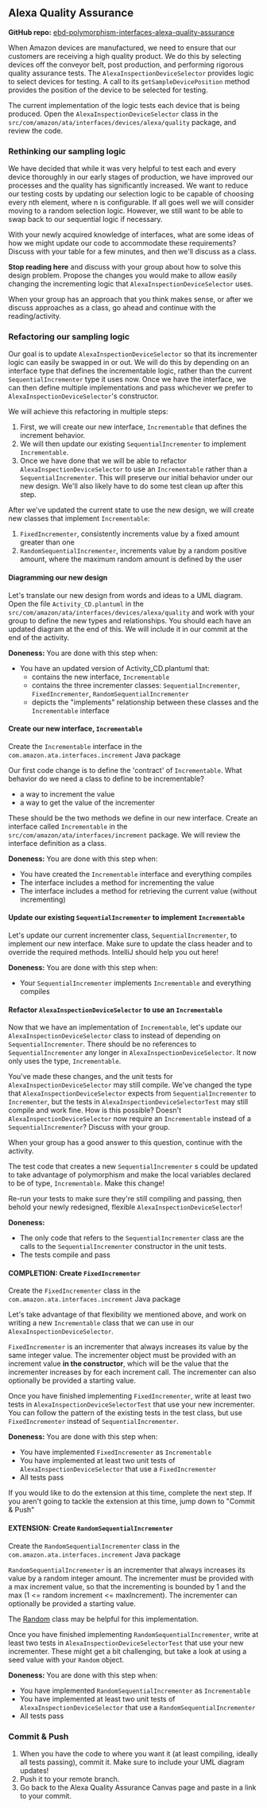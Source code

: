 ## Alexa Quality Assurance

**GitHub repo:** [ebd-polymorphism-interfaces-alexa-quality-assurance](https://github.com/LambdaSchool/ebd-polymorphism-interfaces-alexa-quality-assurance)

When Amazon devices are manufactured, we need to ensure that our
customers are receiving a high quality product. We do this by selecting
devices off the conveyor belt, post production, and performing rigorous
quality assurance tests. The `AlexaInspectionDeviceSelector` provides logic to
select devices for testing. A call to its `getSampleDevicePosition` method
provides the position of the device to be selected for testing.

The current implementation of the logic tests each device that is being
produced. Open the `AlexaInspectionDeviceSelector` class in the
`src/com/amazon/ata/interfaces/devices/alexa/quality` package,
and review the code.

### Rethinking our sampling logic
We have decided that while it was very helpful to test each and every
device thoroughly in our early stages of production, we have improved
our processes and the quality has significantly increased. We want to
reduce our testing costs by updating our selection logic to be capable
of choosing every nth element, where n is configurable. If all goes well
we will consider moving to a random selection logic. However, we still
want to be able to swap back to our sequential logic if necessary.

With your newly acquired knowledge of interfaces, what are some ideas of
how we might update our code to accommodate these requirements? Discuss
with your table for a few minutes, and then we'll discuss as a class.

**Stop reading here** and discuss with your group about how to solve this
design problem. Propose the changes you would make to allow easily
changing the incrementing logic that `AlexaInspectionDeviceSelector`
uses.

When your group has an approach that you think makes sense, or after we
discuss approaches as a class, go ahead and continue with the
reading/activity.



### Refactoring our sampling logic

Our goal is to update `AlexaInspectionDeviceSelector` so that its
incrementer logic can easily be swapped in or out. We will do this by
depending on an interface type that defines the incrementable logic,
rather than the current `SequentialIncrementer` type it uses now. Once
we have the interface, we can then define multiple implementations and
pass whichever we prefer to `AlexaInspectionDeviceSelector`'s
constructor.

We will achieve this refactoring in multiple steps:
1. First, we will create our new interface, `Incrementable` that defines
   the increment behavior.
1. We will then update our existing `SequentialIncrementer` to implement
   ` Incrementable`.
1. Once we have done that we will be able to refactor
   `AlexaInspectionDeviceSelector` to use an `Incrementable` rather than
   a `SequentialIncrementer`. This will preserve our initial behavior
   under our new design. We'll also likely have to do some test clean up
   after this step.

After we've updated the current state to use the new design, we will
create new classes that implement `Incrementable`:
1. `FixedIncrementer`, consistently increments value by a fixed
    amount greater than one
1. `RandomSequentialIncrementer`, increments value by a random positive
    amount, where the maximum random amount is defined by the user

#### Diagramming our new design

Let's translate our new design from words and ideas to a UML diagram.
Open the file `Activity_CD.plantuml` in the
`src/com/amazon/ata/interfaces/devices/alexa/quality` and work
with your group to define the new types and relationships. You should
each have an updated diagram at the end of this. We will include it in
our commit at the end of the activity.

**Doneness:** You are done with this step when:
- You have an updated version of Activity_CD.plantuml that:
  - contains the new interface, `Incrementable`
  - contains the three incrementer classes: `SequentialIncrementer`,
    `FixedIncrementer`, `RandomSequentialIncrementer`
  - depicts the "implements" relationship between these classes and
    the `Incrementable` interface

#### Create our new interface, `Incrementable`

Create the `Incrementable` interface in the
`com.amazon.ata.interfaces.increment` Java package

Our first code change is to define the 'contract' of `Incrementable`.
What behavior do we need a class to define to be incrementable?
- a way to increment the value
- a way to get the value of the incrementer

These should be the two methods we define in our new interface. Create
an interface called `Incrementable` in the
`src/com/amazon/ata/interfaces/increment` package. We will
review the interface definition as a class.

**Doneness:** You are done with this step when:
- You have created the `Incrementable` interface and everything compiles
- The interface includes a method for incrementing the value
- The interface includes a method for retrieving the current value (without
  incrementing)

#### Update our existing `SequentialIncrementer` to implement `Incrementable`

Let's update our current incrementer class, `SequentialIncrementer`, to
implement our new interface. Make sure to update the class header and
to override the required methods. IntelliJ should help you out here!

**Doneness:** You are done with this step when:
- Your `SequentialIncrementer` implements `Incrementable` and everything
  compiles

#### Refactor `AlexaInspectionDeviceSelector` to use an `Incrementable`

Now that we have an implementation of `Incrementable`, let's update our
`AlexaInspectionDeviceSelector` class to instead of depending on
`SequentialIncrementer`. There should be no references to
`SequentialIncrementer` any longer in `AlexaInspectionDeviceSelector`.
It now only uses the type, `Incrementable`.

You've made these changes, and the unit tests for
`AlexaInspectionDeviceSelector` may still compile. We've changed the type
that `AlexaInspectionDeviceSelector` expects from
`SequentialIncrementer` to `Incrementer`, but the tests in
`AlexaInspectionDeviceSelectorTest` may still compile
and work fine. How is this possible? Doesn't `AlexaInspectionDeviceSelector`
now require an `Incrementable` instead of a `SequentialIncrementer`?
Discuss with your group.

When your group has a good answer to this question, continue with
the activity.

The test code that creates a new `SequentialIncrementer` s could be
updated to take advantage of polymorphism and make the local variables
declared to be of type, `Incrementable`. Make this change!

Re-run your tests to make sure they're still compiling and passing, then
behold your newly redesigned, flexible `AlexaInspectionDeviceSelector`!

**Doneness:**
- The only code that refers to the `SequentialIncrementer` class are the
  calls to the `SequentialIncrementer` constructor in the unit tests.
- The tests compile and pass

#### COMPLETION: Create `FixedIncrementer`

Create the `FixedIncrementer` class in the
`com.amazon.ata.interfaces.increment` Java package

Let's take advantage of that flexibility we mentioned above, and work on
writing a new `Incrementable` class that we can use in our
`AlexaInspectionDeviceSelector`.

`FixedIncrementer` is an incrementer that always increases its value by
the same integer value. The incrementer object must be provided with an
increment value **in the constructor**, which will be the value that the
incrementer increases by for each increment call. The incrementer can
also optionally be provided a starting value.

Once you have finished implementing `FixedIncrementer`, write at
least two tests in `AlexaInspectionDeviceSelectorTest` that use your new
incrementer. You can follow the pattern of the existing tests in the
test class, but use `FixedIncrementer` instead of `SequentialIncrementer`.

**Doneness:** You are done with this step when:
- You have implemented `FixedIncrementer` as `Incrementable`
- You have implemented at least two unit tests of
`AlexaInspectionDeviceSelector` that use a `FixedIncrementer`
- All tests pass

If you would like to do the extension at this time, complete the next
step. If you aren't going to tackle the extension at this time, jump
down to "Commit & Push"

#### EXTENSION: Create `RandomSequentialIncrementer`

Create the `RandomSequentialIncrementer` class in the
`com.amazon.ata.interfaces.increment` Java package

`RandomSequentialIncrementer` is an incrementer that always increases
its value by a random integer amount. The incrementer must be provided
with a max increment value, so that the incrementing is bounded by 1 and
the max (1 <= random increment <= maxIncrement). The incrementer can optionally be
provided a starting value.

The
[Random](https://docs.oracle.com/javase/8/docs/api/java/util/Random.html)
class may be helpful for this implementation.

Once you have finished implementing `RandomSequentialIncrementer`, write at
least two tests in `AlexaInspectionDeviceSelectorTest` that use your new
incrementer. These might get a bit challenging, but take a look at using
a seed value with your `Random` object.

**Doneness:** You are done with this step when:
- You have implemented `RandomSequentialIncrementer` as `Incrementable`
- You have implemented at least two unit tests of
`AlexaInspectionDeviceSelector` that use a `RandomSequentialIncrementer`
- All tests pass

### Commit & Push

1. When you have the code to where you want it (at least compiling,
   ideally all tests passing), commit it. Make sure to include your UML
   diagram updates!
1. Push it to your remote branch.
1. Go back to the Alexa Quality Assurance Canvas page and paste in a
   link to your commit.
